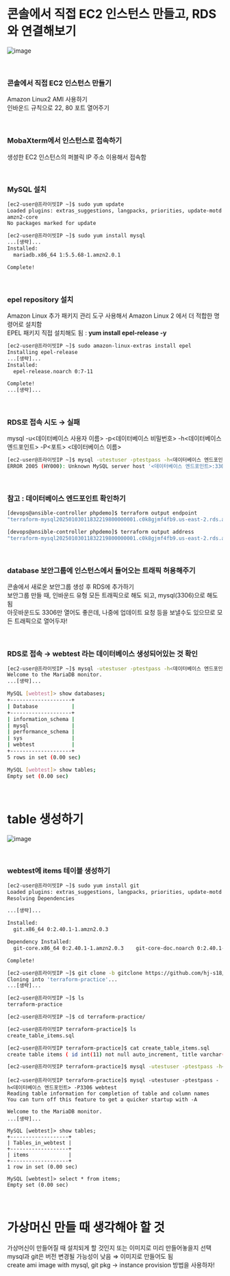 # 콘솔에서 직접 EC2 인스턴스 만들고, RDS와 연결해보기

![image](https://github.com/user-attachments/assets/9cee79a6-0c37-4e10-b4bd-6408cac61385)
 
<br>
 
### 콘솔에서 직접 EC2 인스턴스 만들기

Amazon Linux2 AMI 사용하기 <br>
인바운드 규칙으로 22, 80 포트 열어주기

<br>

### MobaXterm에서 인스턴스로 접속하기

생성한 EC2 인스턴스의 퍼블릭 IP 주소 이용해서 접속함

<br>

### MySQL 설치

```bash
[ec2-user@프라이빗IP ~]$ sudo yum update
Loaded plugins: extras_suggestions, langpacks, priorities, update-motd
amzn2-core                                                                                                    | 3.6 kB  00:00:00
No packages marked for update

[ec2-user@프라이빗IP ~]$ sudo yum install mysql
...[생략]...
Installed:
  mariadb.x86_64 1:5.5.68-1.amzn2.0.1

Complete!
```

<br>
 
### epel repository 설치

Amazon Linux 추가 패키지 관리 도구 사용해서 Amazon Linux 2 에서 더 적합한 명령어로 설치함 <br>
EPEL 패키지 직접 설치해도 됨 : **yum install epel-release -y**

```bash
[ec2-user@프라이빗IP ~]$ sudo amazon-linux-extras install epel
Installing epel-release
...[생략]...
Installed:
  epel-release.noarch 0:7-11

Complete!
...[생략]...
```

<br>
 
### RDS로 접속 시도 → 실패

mysql -u<데이터베이스 사용자 이름> -p<데이터베이스 비밀번호> -h<데이터베이스 엔드포인트> -P<포트> <데이터베이스 이름>

```bash
[ec2-user@프라이빗IP ~]$ mysql -utestuser -ptestpass -h<데이터베이스 엔드포인트> -P3306 webtest
ERROR 2005 (HY000): Unknown MySQL server host '<데이터베이스 엔드포인트>:3306' (2)
```

<br>

### 참고 : 데이터베이스 엔드포인트 확인하기

```bash
[devops@ansible-controller phpdemo]$ terraform output endpoint
"terraform-mysql20250103011832219800000001.c0k8gjmf4fb9.us-east-2.rds.amazonaws.com:3306"

[devops@ansible-controller phpdemo]$ terraform output address
"terraform-mysql20250103011832219800000001.c0k8gjmf4fb9.us-east-2.rds.amazonaws.com"
```
 
<br>
 
### database 보안그룹에 인스턴스에서 들어오는 트래픽 허용해주기
 
콘솔에서 새로운 보안그룹 생성 후 RDS에 추가하기 <br>
보안그룹 만들 때, 인바운드 유형 모든 트래픽으로 해도 되고, mysql(3306)으로 해도 됨 <br>
아웃바운드도 3306만 열어도 좋은데, 나중에 업데이트 요청 등을 보낼수도 있으므로 모든 트래픽으로 열어두자!

<br>

### RDS로 접속 → webtest 라는 데이터베이스 생성되어있는 것 확인
 
```bash
[ec2-user@프라이빗IP ~]$ mysql -utestuser -ptestpass -h<데이터베이스 엔드포인트> -P3306 webtest
Welcome to the MariaDB monitor.
...[생략]...

MySQL [webtest]> show databases;
+--------------------+
| Database           |
+--------------------+
| information_schema |
| mysql              |
| performance_schema |
| sys                |
| webtest            |
+--------------------+
5 rows in set (0.00 sec)

MySQL [webtest]> show tables;
Empty set (0.00 sec)
```
 
<br>

# table 생성하기

![image](https://github.com/user-attachments/assets/6c203045-bb80-4a64-8113-fea36b1a1fc9)
 
<br>

### webtest에 items 테이블 생성하기
 
```bash
[ec2-user@프라이빗IP ~]$ sudo yum install git
Loaded plugins: extras_suggestions, langpacks, priorities, update-motd
Resolving Dependencies

...[생략]...

Installed:
  git.x86_64 0:2.40.1-1.amzn2.0.3

Dependency Installed:
  git-core.x86_64 0:2.40.1-1.amzn2.0.3    git-core-doc.noarch 0:2.40.1-1.amzn2.0.3    perl-Error.noarch 1:0.17020-2.amzn2    perl-Git.noarch 0:2.40.1-1.amzn2.0.3    perl-TermReadKey.x86_64 0:2.30-20.amzn2.0.2

Complete!
```

```bash
[ec2-user@프라이빗IP ~]$ git clone -b gitclone https://github.com/hj-s18/terraform-practice.git
Cloning into 'terraform-practice'...
...[생략]...

[ec2-user@프라이빗IP ~]$ ls
terraform-practice

[ec2-user@프라이빗IP ~]$ cd terraform-practice/

[ec2-user@프라이빗IP terraform-practice]$ ls
create_table_items.sql

[ec2-user@프라이빗IP terraform-practice]$ cat create_table_items.sql
create table items ( id int(11) not null auto_increment, title varchar(45) not null, description text, created datetime not null, primary key(id) );
```
 
```bash
[ec2-user@프라이빗IP terraform-practice]$ mysql -utestuser -ptestpass -h<데이터베이스 엔드포인트> -P3306 webtest < create_table_items.sql
```
 
```
[ec2-user@프라이빗IP terraform-practice]$ mysql -utestuser -ptestpass -h<데이터베이스 엔드포인트> -P3306 webtest
Reading table information for completion of table and column names
You can turn off this feature to get a quicker startup with -A

Welcome to the MariaDB monitor.
...[생략]...

MySQL [webtest]> show tables;
+-------------------+
| Tables_in_webtest |
+-------------------+
| items             |
+-------------------+
1 row in set (0.00 sec)

MySQL [webtest]> select * from items;
Empty set (0.00 sec)
```

<br>

# 가상머신 만들 때 생각해야 할 것

가상머신이 만들어질 때 설치되게 할 것인지 또는 이미지로 미리 만들어놓을지 선택 <br>
mysql과 git은 버전 변경될 가능성이 낮음 ⇒ 이미지로 만들어도 됨 <br>
create ami image with mysql, git pkg → instance provision 방법을 사용하자!
